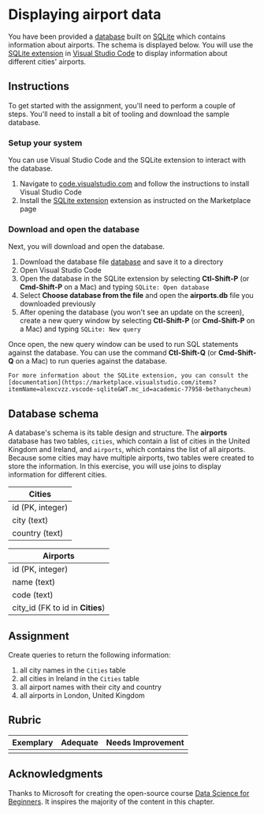 # Displaying airport data

You have been provided a <a href="../../data/airports.db">database</a> built on [SQLite](https://sqlite.org/index.html) which contains information about airports. The schema is displayed below. You will use the [SQLite extension](https://marketplace.visualstudio.com/items?itemName=alexcvzz.vscode-sqlite&WT.mc_id=academic-77958-bethanycheum) in [Visual Studio Code](https://code.visualstudio.com?WT.mc_id=academic-77958-bethanycheum) to display information about different cities' airports.

## Instructions

To get started with the assignment, you'll need to perform a couple of steps. You'll need to install a bit of tooling and download the sample database.

### Setup your system

You can use Visual Studio Code and the SQLite extension to interact with the database.

1. Navigate to [code.visualstudio.com](https://code.visualstudio.com?WT.mc_id=academic-77958-bethanycheum) and follow the instructions to install Visual Studio Code
1. Install the [SQLite extension](https://marketplace.visualstudio.com/items?itemName=alexcvzz.vscode-sqlite&WT.mc_id=academic-77958-bethanycheum) extension as instructed on the Marketplace page

### Download and open the database

Next, you will download and open the database.

1. Download the database file <a href="../../../airports.db">database</a> and save it to a directory
2. Open Visual Studio Code
3. Open the database in the SQLite extension by selecting **Ctl-Shift-P** (or **Cmd-Shift-P** on a Mac) and typing `SQLite: Open database`
4. Select **Choose database from the file** and open the **airports.db** file you downloaded previously
5. After opening the database (you won't see an update on the screen), create a new query window by selecting **Ctl-Shift-P** (or **Cmd-Shift-P** on a Mac) and typing `SQLite: New query`

Once open, the new query window can be used to run SQL statements against the database. You can use the command **Ctl-Shift-Q** (or **Cmd-Shift-Q** on a Mac) to run queries against the database.

```{note}
For more information about the SQLite extension, you can consult the [documentation](https://marketplace.visualstudio.com/items?itemName=alexcvzz.vscode-sqlite&WT.mc_id=academic-77958-bethanycheum)
```

## Database schema

A database's schema is its table design and structure. The **airports** database has two tables, `cities`, which contain a list of cities in the United Kingdom and Ireland, and `airports`, which contains the list of all airports. Because some cities may have multiple airports, two tables were created to store the information. In this exercise, you will use joins to display information for different cities.

| Cities           |
| ---------------- |
| id (PK, integer) |
| city (text)      |
| country (text)   |

| Airports                         |
| -------------------------------- |
| id (PK, integer)                 |
| name (text)                      |
| code (text)                      |
| city_id (FK to id in **Cities**) |

## Assignment

Create queries to return the following information:

1. all city names in the `Cities` table
1. all cities in Ireland in the `Cities` table
1. all airport names with their city and country
1. all airports in London, United Kingdom

## Rubric

| Exemplary | Adequate | Needs Improvement |
| --------- | -------- | ----------------- |
|           |          |                   |

## Acknowledgments

Thanks to Microsoft for creating the open-source course [Data Science for Beginners](https://github.com/microsoft/Data-Science-For-Beginners). It inspires the majority of the content in this chapter.
